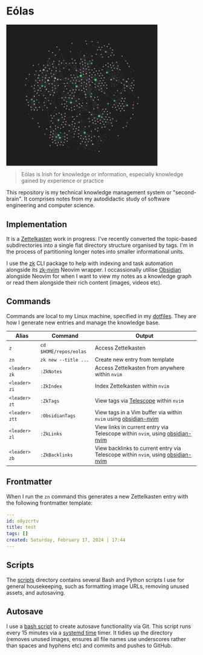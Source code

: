 # Eólas

<img src='./img/knowledge_graph.png' width=400 align='center' /><br/>

> Eólas is Irish for knowledge or information, especially knowledge gained by
> experience or practice

This repository is my technical knowledge management system or "second-brain".
It comprises notes from my autodidactic study of software engineering and
computer science.

## Implementation

It is a [Zettelkasten](https://en.wikipedia.org/wiki/Zettelkasten) work in
progress. I've recently converted the topic-based subdirectories into a single
flat directory structure organised by tags. I'm in the process of partitioning
longer notes into smaller informational units.

I use the [zk](https://github.com/zk-org/zk) CLI package to help with indexing
and task automation alongside its [zk-nvim](https://github.com/zk-org/zk-nvim)
Neovim wrapper. I occassionally utilise [Obsidian](https://obsidian.md/)
alongside Neovim for when I want to view my notes as a knowledge graph or read
them alongside their rich content (images, videos etc).

## Commands

Commands are local to my Linux machine, specified in my
[dotfiles](https://github.com/thomasabishop/dotfiles). They are how I generate
new entries and manage the knowledge base.

| Alias          | Command                | Output                                                                                                                       |
| -------------- | ---------------------- | ---------------------------------------------------------------------------------------------------------------------------- |
| `z`            | `cd $HOME/repos/eolas` | Access Zettelkasten                                                                                                          |
| `zn`           | `zk new --title ...`   | Create new entry from template                                                                                               |
| `<leader> zk`  | `:ZkNotes`             | Access Zettelkasten from anywhere within `nvim`                                                                              |
| `<leader> zi`  | `:ZkIndex`             | Index Zettelkasten within `nvim`                                                                                             |
| `<leader> zt`  | `:ZkTags`              | View tags via [Telescope](https://github.com/nvim-telescope/telescope.nvim) within `nvim`                                    |
| `<leader> ztt` | `:ObsidianTags`        | View tags in a Vim buffer via within `nvim` using [obsidian-nvim](https://github.com/epwalsh/obsidian.nvim)                  |
| `<leader> zl`  | `:ZkLinks`             | View links in current entry via Telescope within `nvim`, using [obsidian-nvim](https://github.com/epwalsh/obsidian.nvim)     |
| `<leader> zb`  | `:ZkBacklinks`         | View backlinks to current entry via Telescope within `nvim`, using [obsidian-nvim](https://github.com/epwalsh/obsidian.nvim) |

## Frontmatter

When I run the `zn` command this generates a new Zettelkasten entry with the
following frontmatter template:

```yaml
---
id: o8yzcrtv
title: test
tags: []
created: Saturday, February 17, 2024 | 17:44
---
```

## Scripts

The [scripts](/scripts) directory contains several Bash and Python scripts I use
for general housekeeping, such as formatting image URLs, removing unused assets,
and autosaving.

## Autosave

I use a [bash script](./scripts/auto_save.sh) to create autosave functionality
via Git. This script runs every 15 minutes via a
[systemd time](https://github.com/thomasabishop/dotfiles/tree/master/systemd/zettelkasten_autosave)
timer. It tidies up the directory (removes unused images, ensures all file names
use underscores rather than spaces and hyphens etc) and commits and pushes to
GitHub.

